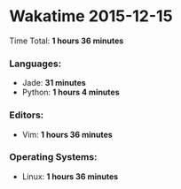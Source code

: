 # Wakatime 2015-12-15

Time Total: **1 hours 36 minutes**

### Languages:
- Jade: **31 minutes** 
- Python: **1 hours 4 minutes** 

### Editors:
- Vim: **1 hours 36 minutes** 

### Operating Systems:
- Linux: **1 hours 36 minutes** 

